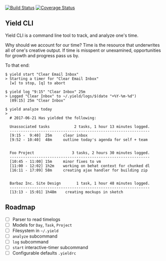 [![Build Status](https://travis-ci.org/AdventurousWebDesign/yield-cli.svg?branch=master)](https://travis-ci.org/AdventurousWebDesign/yield-cli)
[![Coverage Status](https://coveralls.io/repos/github/AdventurousWebDesign/yield-cli/badge.svg?branch=master)](https://coveralls.io/github/AdventurousWebDesign/yield-cli?branch=master)


Yield CLI
---------

Yield CLI is a command line tool to track, and analyze one's time.

Why should we account for our time? Time is the resource that underwrites all of
one's creative output. If time is misspent or unexamined, opportunities for
growth and progress pass us by.

To that end:

```
$ yield start "Clear Email Inbox"
> Starting a timer for "Clear Email Inbox"
  [w] to stop, [q] to abort

```

```
$ yield log "9:15" "Clear Inbox" 25m
> Logged "Clear Inbox" to ~/.yield/logs/$(date "+%Y-%m-%d")
  [09:15] 25m "Clear Inbox"
```

```
$ yield analyze today
>
  # 2017-06-21 Has yielded the following:

  Unassociated tasks           2 tasks, 1 hour 13 minutes logged.
  ---------------------------------------------------------------
  [9:15 -  9:40]  25m     clear inbox
  [9:52 - 10:40]  48m     outline today's agenda for self + team


  Foo Project                 3 tasks, 2 hours 30 minutes logged.
  ---------------------------------------------------------------
  [10:45 - 11:00] 15m     minor fixes to vm
  [11:00 - 12:02] 1h2m    working on behat context for chunked dl
  [16:11 - 17:09] 58m     creating ajax handler for building zip


  Barbaz Inc. Site Design       1 task, 1 hour 48 minutes logged.
  ---------------------------------------------------------------
  [13:13 - 15:01] 1h48m    creating mockups in sketch
```

Roadmap
-------
* [ ] Parser to read timelogs
* [ ] Models for `Day`, `Task`, `Project`
* [ ] Filesystem in `~/.yield`
* [ ] `analyze` subcommand
* [ ] `log` subcommand
* [ ] `start` interactive-timer subcommand
* [ ] Configurable defaults `.yieldrc`
